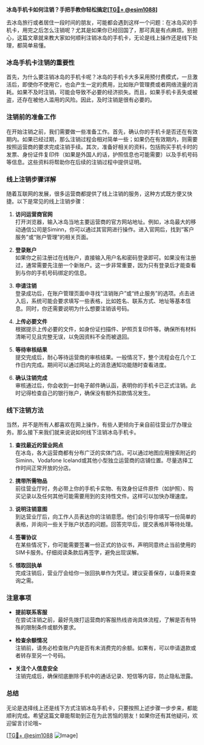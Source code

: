 **冰岛手机卡如何注销？手把手教你轻松搞定[[TG💪+ @esim1088](https://t.me/s/esim1088)]**

去冰岛旅行或者居住一段时间的朋友，可能都会遇到这样一个问题：在冰岛买的手机卡，用完之后怎么注销呢？尤其是如果你已经回国了，那可真是有点麻烦。别担心，这篇文章就来教大家如何顺利注销冰岛的手机卡，无论是线上操作还是线下处理，都简单易懂。

### 冰岛手机卡注销的重要性

首先，为什么要注销冰岛的手机卡呢？冰岛的手机卡大多采用预付费模式，一旦激活后，即使你不使用它，也会产生一定的费用，比如账户管理费或者网络流量的消耗。如果不及时注销，可能会导致不必要的经济损失。而且，如果手机卡丢失或被盗，还存在被他人滥用的风险。因此，及时注销是很有必要的。

### 注销前的准备工作

在开始注销之前，我们需要做一些准备工作。首先，确认你的手机卡是否还在有效期内。如果已经过期，那么注销过程会相对简单一些；如果仍在有效期内，则需要按照运营商的要求完成注销手续。其次，准备好相关的资料，包括购买手机卡时的发票、身份证件复印件（如果是外国人的话，护照信息也可能需要）以及手机号码等信息。这些资料将帮助你在后续的注销过程中提供证明。

### 线上注销步骤详解

随着互联网的发展，很多运营商都提供了线上注销的服务，这种方式既方便又快捷。以下是常见的线上注销步骤：

1. **访问运营商官网**  
   打开浏览器，输入冰岛当地主要运营商的官方网站地址。例如，冰岛最大的移动通信公司是Siminn，你可以通过其官网进行操作。进入官网后，找到“客户服务”或“账户管理”的相关页面。

2. **登录账户**  
   如果你之前注册过在线账户，直接输入用户名和密码登录即可。如果没有注册过，通常需要先注册一个新账户。这一步非常重要，因为只有登录后才能查看到与你的手机号码绑定的信息。

3. **申请注销**  
   登录成功后，在账户管理页面中寻找“注销账户”或“终止服务”的选项。点击进入后，系统可能会要求填写一些表格，比如姓名、联系方式、地址等基本信息。同时，你还需要说明为什么想要注销该号码。

4. **上传必要文件**  
   根据提示上传必要的文件，如身份证扫描件、护照页复印件等。确保所有材料清晰可见且完整无误，以免因资料不全而被退回。

5. **等待审核结果**  
   提交完成后，耐心等待运营商的审核结果。一般情况下，整个流程会在几个工作日内完成。期间可以通过网站上的消息通知功能随时查看进度。

6. **确认注销完成**  
   审核通过后，你会收到一封电子邮件确认函，表明你的手机卡已正式注销。此时记得检查自己的银行账户，确保没有额外扣款情况发生。

### 线下注销方法

当然，并不是所有人都喜欢在网上操作，有些人更倾向于亲自前往营业厅办理业务。那么接下来我们就来说说如何线下注销冰岛手机卡。

1. **查找最近的营业网点**  
   在冰岛，各大运营商都有分布广泛的实体门店。可以通过地图应用搜索附近的Siminn、Vodafone Iceland或其他小型独立运营商的店铺位置。尽量选择工作时间正常开放的分店。

2. **携带所需物品**  
   前往营业厅时，务必带上你的手机卡实物、有效身份证件原件（如护照）、购买记录以及任何其他可能需要用到的支持性文件。这样可以加快办理速度。

3. **说明注销意图**  
   到达营业厅后，向工作人员表达你的注销意愿。他们会引导你填写一份简单的表格，并询问一些关于账户状态的问题。回答完毕后，提交表格并等待处理。

4. **签署协议**  
   在某些情况下，你可能需要签署一份正式的协议书，声明同意终止当前使用的SIM卡服务。仔细阅读条款后再签字，避免出现误解。

5. **领取回执单**  
   完成注销后，营业厅会给你一张回执单作为凭证。建议妥善保存，以备将来查询之需。

### 注意事项

- **提前联系客服**  
  在尝试注销之前，最好先拨打运营商的客服热线咨询具体流程，了解是否有特殊的限制条件或额外要求。
  
- **检查余额情况**  
  注销前，请务必检查账户内是否有未消费完的余额。如果有，可以申请退款或者转存至另一个号码。

- **关注个人信息安全**  
  注销完成后，确保彻底删除手机中的通话记录、短信等内容，防止隐私泄露。

### 总结

无论是选择线上还是线下方式注销冰岛手机卡，只要按照上述步骤一步步来，都能顺利完成。希望这篇文章能帮助到正在为此苦恼的朋友！如果你还有其他疑问，欢迎留言讨论哦~

[[TG💪+ @esim1088](https://t.me/s/esim1088) ![Image](https://i.postimg.cc/4NQfJmqS/Snipaste-2025-05-13-00-14-12.png)]